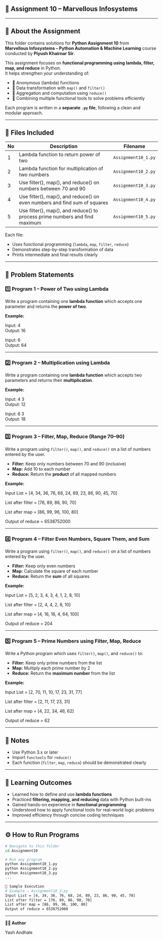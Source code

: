 ## 🧠 Assignment 10 – Marvellous Infosystems

---

## 📘 About the Assignment

This folder contains solutions for **Python Assignment 10** from  
**Marvellous Infosystems – Python Automation & Machine Learning** course conducted by **Piyush Khairnar Sir**.  

This assignment focuses on **functional programming using lambda, filter, map, and reduce** in Python.  
It helps strengthen your understanding of:

- 🧩 Anonymous (lambda) functions  
- 🔁 Data transformation with `map()` and `filter()`  
- 🧮 Aggregation and computation using `reduce()`  
- 🧠 Combining multiple functional tools to solve problems efficiently  

Each program is written in a **separate `.py` file**, following a clean and modular approach.

---

## 📁 Files Included

| No | Description | Filename |
|----|--------------|-----------|
| 1 | Lambda function to return power of two | `Assignment10_1.py` |
| 2 | Lambda function for multiplication of two numbers | `Assignment10_2.py` |
| 3 | Use filter(), map(), and reduce() on numbers between 70 and 90 | `Assignment10_3.py` |
| 4 | Use filter(), map(), and reduce() on even numbers and find sum of squares | `Assignment10_4.py` |
| 5 | Use filter(), map(), and reduce() to process prime numbers and find maximum | `Assignment10_5.py` |

Each file:
- Uses functional programming (`lambda`, `map`, `filter`, `reduce`)  
- Demonstrates step-by-step transformation of data  
- Prints intermediate and final results clearly  

---

## 🧩 Problem Statements

### 1️⃣ **Program 1 – Power of Two using Lambda**

Write a program containing one **lambda function** which accepts one parameter and returns the **power of two**.

**Example:**

Input: 4  
Output: 16  

Input: 6  
Output: 64  

---

### 2️⃣ **Program 2 – Multiplication using Lambda**

Write a program containing one **lambda function** which accepts two parameters and returns their **multiplication**.

**Example:**

Input: 4 3  
Output: 12  

Input: 6 3  
Output: 18  

---

### 3️⃣ **Program 3 – Filter, Map, Reduce (Range 70–90)**

Write a program using `filter()`, `map()`, and `reduce()` on a list of numbers entered by the user.  
- **Filter:** Keep only numbers between 70 and 90 (inclusive)  
- **Map:** Add 10 to each number  
- **Reduce:** Return the **product** of all mapped numbers  

**Example:**

Input List = [4, 34, 36, 76, 68, 24, 89, 23, 86, 90, 45, 70]

List after filter = [76, 89, 86, 90, 70]

List after map = [86, 99, 96, 100, 80]

Output of reduce = 6538752000


---

### 4️⃣ **Program 4 – Filter Even Numbers, Square Them, and Sum**

Write a program using `filter()`, `map()`, and `reduce()` on a list of numbers entered by the user.  
- **Filter:** Keep only even numbers  
- **Map:** Calculate the square of each number  
- **Reduce:** Return the **sum** of all squares  

**Example:**

Input List = [5, 2, 3, 4, 3, 4, 1, 2, 8, 10]

List after filter = [2, 4, 4, 2, 8, 10]

List after map = [4, 16, 16, 4, 64, 100]

Output of reduce = 204


---

### 5️⃣ **Program 5 – Prime Numbers using Filter, Map, Reduce**

Write a Python program which uses `filter()`, `map()`, and `reduce()` to:  
- **Filter:** Keep only prime numbers from the list  
- **Map:** Multiply each prime number by 2  
- **Reduce:** Return the **maximum number** from the list  

**Example:**

Input List = [2, 70, 11, 10, 17, 23, 31, 77]

List after filter = [2, 11, 17, 23, 31]

List after map = [4, 22, 34, 46, 62]

Output of reduce = 62


---

## 📝 Notes

- Use Python 3.x or later  
- Import `functools` for `reduce()`  
- Each function (`filter`, `map`, `reduce`) should be demonstrated clearly  

---

## 🎯 Learning Outcomes

- Learned how to define and use **lambda functions**  
- Practiced **filtering, mapping, and reducing** data with Python built-ins  
- Gained hands-on experience in **functional programming**  
- Understood how to apply functional tools for real-world logic problems  
- Improved efficiency through concise coding techniques  

---

## ⚙️ How to Run Programs

```bash
# Navigate to this folder
cd Assignment10

# Run any program
python Assignment10_1.py
python Assignment10_2.py
python Assignment10_3.py
...

🧪 Sample Execution
# Example – Assignment10_3.py
Input List = [4, 34, 36, 76, 68, 24, 89, 23, 86, 90, 45, 70]
List after filter = [76, 89, 86, 90, 70]
List after map = [86, 99, 96, 100, 80]
Output of reduce = 6538752000

```
---

**👨‍💻 Author**

Yash Andhale

